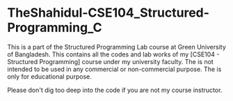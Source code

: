 # TheShahidul-CSE104_Structured-Programming_C

This is a part of the Structured Programming Lab course at Green University of Bangladesh.
This contains all the codes and lab works of my [CSE104 - Structured Programming] course under my university faculty.
The is not intended to be used in any commercial or non-commercial purpose. The is only for educational purpose.

Please don't dig too deep into the code if you are not my course instructor.
